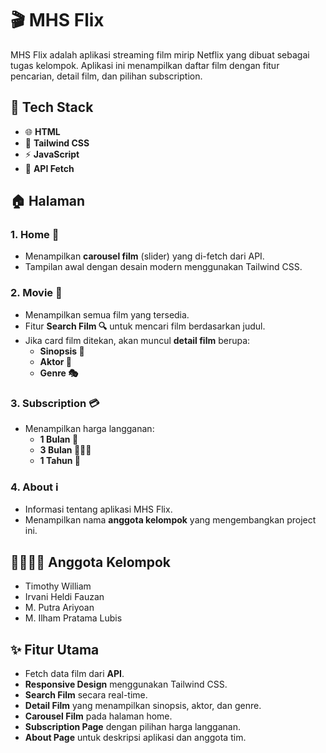 # 🎬 MHS Flix

MHS Flix adalah aplikasi streaming film mirip Netflix yang dibuat sebagai tugas kelompok. Aplikasi ini menampilkan daftar film dengan fitur pencarian, detail film, dan pilihan subscription.

## 🚀 Tech Stack

- 🌐 **HTML**
- 🎨 **Tailwind CSS**
- ⚡ **JavaScript**
- 📡 **API Fetch**

## 🏠 Halaman

### 1. Home 🏡
- Menampilkan **carousel film** (slider) yang di-fetch dari API.
- Tampilan awal dengan desain modern menggunakan Tailwind CSS.

### 2. Movie 🎥
- Menampilkan semua film yang tersedia.
- Fitur **Search Film 🔍** untuk mencari film berdasarkan judul.
- Jika card film ditekan, akan muncul **detail film** berupa:
  - **Sinopsis 📝**
  - **Aktor 👥**
  - **Genre 🎭**

### 3. Subscription 💳
- Menampilkan harga langganan:
  - **1 Bulan 📅**
  - **3 Bulan 📅📅📅**
  - **1 Tahun 📆**

### 4. About ℹ️
- Informasi tentang aplikasi MHS Flix.
- Menampilkan nama **anggota kelompok** yang mengembangkan project ini.

## 👨‍💻👩‍💻 Anggota Kelompok

- Timothy William
- Irvani Heldi Fauzan
- M. Putra Ariyoan
- M. Ilham Pratama Lubis



## ✨ Fitur Utama

- Fetch data film dari **API**.
- **Responsive Design** menggunakan Tailwind CSS.
- **Search Film** secara real-time.
- **Detail Film** yang menampilkan sinopsis, aktor, dan genre.
- **Carousel Film** pada halaman home.
- **Subscription Page** dengan pilihan harga langganan.
- **About Page** untuk deskripsi aplikasi dan anggota tim.
